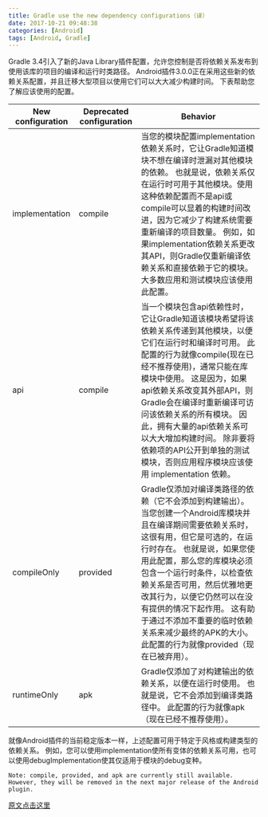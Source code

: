 ```yaml
---
title: Gradle use the new dependency configurations（译）
date: 2017-10-21 09:48:38
categories: [Android]
tags: [Android, Gradle]
---
```

Gradle 3.4引入了新的Java Library插件配置，允许您控制是否将依赖关系发布到使用该库的项目的编译和运行时类路径。 Android插件3.0.0正在采用这些新的依赖关系配置，并且迁移大型项目以使用它们可以大大减少构建时间。 下表帮助您了解应该使用的配置。

| New configuration | Deprecated configuration | Behavior |
| ------ | ------ | ------ | 
| implementation | compile | 当您的模块配置implementation依赖关系时，它让Gradle知道模块不想在编译时泄漏对其他模块的依赖。 也就是说，依赖关系仅在运行时可用于其他模块。使用这种依赖配置而不是api或compile可以显着的构建时间改进，因为它减少了构建系统需要重新编译的项目数量。 例如，如果implementation依赖关系更改其API，则Gradle仅重新编译依赖关系和直接依赖于它的模块。 大多数应用和测试模块应该使用此配置。 |
| api | compile | 当一个模块包含api依赖性时，它让Gradle知道该模块希望将该依赖关系传递到其他模块，以便它们在运行时和编译时可用。 此配置的行为就像compile(现在已经不推荐使用)，通常只能在库模块中使用。 这是因为，如果api依赖关系改变其外部API，则Gradle会在编译时重新编译可访问该依赖关系的所有模块。 因此，拥有大量的api依赖关系可以大大增加构建时间。 除非要将依赖项的API公开到单独的测试模块，否则应用程序模块应该使用 implementation 依赖。 |
| compileOnly | provided | Gradle仅添加对编译类路径的依赖（它不会添加到构建输出）。 当您创建一个Android库模块并且在编译期间需要依赖关系时，这很有用，但它是可选的，在运行时存在。 也就是说，如果您使用此配置，那么您的库模块必须包含一个运行时条件，以检查依赖关系是否可用，然后优雅地更改其行为，以便它仍然可以在没有提供的情况下起作用。 这有助于通过不添加不重要的临时依赖关系来减少最终的APK的大小。 此配置的行为就像provided（现在已被弃用）。 |
| runtimeOnly | apk | Gradle仅添加了对构建输出的依赖关系，以便在运行时使用。 也就是说，它不会添加到编译类路径中。 此配置的行为就像apk（现在已经不推荐使用）。 |

就像Android插件的当前稳定版本一样，上述配置可用于特定于风格或构建类型的依赖关系。 例如，您可以使用implementation使所有变体的依赖关系可用，也可以使用debugImplementation使其仅适用于模块的debug变种。

    Note: compile, provided, and apk are currently still available. However, they will be removed in the next major release of the Android plugin.
    
[原文点击这里](https://developer.android.com/studio/build/gradle-plugin-3-0-0-migration.html#new_configurations)